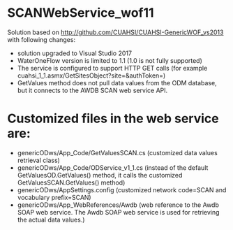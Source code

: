 SCANWebService_wof11
========================

Solution based on http://github.com/CUAHSI/CUAHSI-GenericWOF_vs2013 with following changes:

* solution upgraded to Visual Studio 2017
* WaterOneFlow version is limited to 1.1 (1.0 is not fully supported)
* The service is configured to support HTTP GET calls (for example cuahsi_1_1.asmx/GetSitesObject?site=&authToken=)
* GetValues method does not pull data values from the ODM database, but it connects to the AWDB SCAN web service API.

Customized files in the web service are:
========================================
* genericODws/App_Code/GetValuesSCAN.cs (customized data values retrieval class)
* genericODws/App_Code/ODService_v1_1.cs (instead of the default GetValuesOD.GetValues() method, it calls the customized GetValuesSCAN.GetValues() method)
* genericODws/AppSettings.config (customized network code=SCAN and vocabulary prefix=SCAN)
* genericODws/App_WebReferences/Awdb (web reference to the Awdb SOAP web service. The Awdb SOAP web service is used for retrieving the actual data values.)
